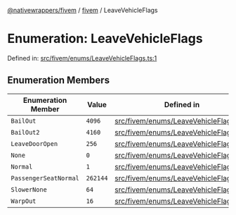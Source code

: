 [@nativewrappers/fivem](../../README.md) / [fivem](../README.md) / LeaveVehicleFlags

# Enumeration: LeaveVehicleFlags

Defined in: [src/fivem/enums/LeaveVehicleFlags.ts:1](https://github.com/nativewrappers/nativewrappers/blob/3a5a8937f4f56e42414bc65083bf196262ee500c/src/fivem/enums/LeaveVehicleFlags.ts#L1)

## Enumeration Members

| Enumeration Member | Value | Defined in |
| ------ | ------ | ------ |
| <a id="bailout"></a> `BailOut` | `4096` | [src/fivem/enums/LeaveVehicleFlags.ts:7](https://github.com/nativewrappers/nativewrappers/blob/3a5a8937f4f56e42414bc65083bf196262ee500c/src/fivem/enums/LeaveVehicleFlags.ts#L7) |
| <a id="bailout2"></a> `BailOut2` | `4160` | [src/fivem/enums/LeaveVehicleFlags.ts:8](https://github.com/nativewrappers/nativewrappers/blob/3a5a8937f4f56e42414bc65083bf196262ee500c/src/fivem/enums/LeaveVehicleFlags.ts#L8) |
| <a id="leavedooropen"></a> `LeaveDoorOpen` | `256` | [src/fivem/enums/LeaveVehicleFlags.ts:6](https://github.com/nativewrappers/nativewrappers/blob/3a5a8937f4f56e42414bc65083bf196262ee500c/src/fivem/enums/LeaveVehicleFlags.ts#L6) |
| <a id="none"></a> `None` | `0` | [src/fivem/enums/LeaveVehicleFlags.ts:2](https://github.com/nativewrappers/nativewrappers/blob/3a5a8937f4f56e42414bc65083bf196262ee500c/src/fivem/enums/LeaveVehicleFlags.ts#L2) |
| <a id="normal"></a> `Normal` | `1` | [src/fivem/enums/LeaveVehicleFlags.ts:3](https://github.com/nativewrappers/nativewrappers/blob/3a5a8937f4f56e42414bc65083bf196262ee500c/src/fivem/enums/LeaveVehicleFlags.ts#L3) |
| <a id="passengerseatnormal"></a> `PassengerSeatNormal` | `262144` | [src/fivem/enums/LeaveVehicleFlags.ts:9](https://github.com/nativewrappers/nativewrappers/blob/3a5a8937f4f56e42414bc65083bf196262ee500c/src/fivem/enums/LeaveVehicleFlags.ts#L9) |
| <a id="slowernone"></a> `SlowerNone` | `64` | [src/fivem/enums/LeaveVehicleFlags.ts:5](https://github.com/nativewrappers/nativewrappers/blob/3a5a8937f4f56e42414bc65083bf196262ee500c/src/fivem/enums/LeaveVehicleFlags.ts#L5) |
| <a id="warpout"></a> `WarpOut` | `16` | [src/fivem/enums/LeaveVehicleFlags.ts:4](https://github.com/nativewrappers/nativewrappers/blob/3a5a8937f4f56e42414bc65083bf196262ee500c/src/fivem/enums/LeaveVehicleFlags.ts#L4) |
